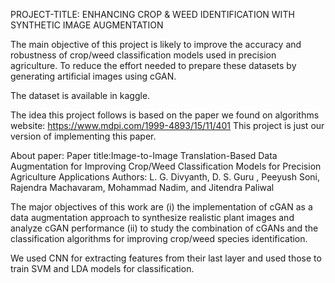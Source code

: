 PROJECT-TITLE:
ENHANCING CROP & WEED IDENTIFICATION WITH
SYNTHETIC IMAGE AUGMENTATION

The main objective of this project is likely to improve the accuracy and robustness of crop/weed classification models used in 
precision agriculture.
To reduce the effort needed to prepare these datasets by generating artificial images using cGAN.

The dataset is available in kaggle.

The idea this project follows is based on the paper we found on algorithms website:
https://www.mdpi.com/1999-4893/15/11/401
This project is just our version of implementing this paper.

About paper:
Paper title:Image-to-Image Translation-Based Data Augmentation for
Improving Crop/Weed Classification Models for Precision
Agriculture Applications
Authors:
L. G. Divyanth,
D. S. Guru ,
Peeyush Soni,
Rajendra Machavaram,
Mohammad Nadim,
and Jitendra Paliwal

The major objectives of this work are 
(i) the implementation of cGAN as a data augmentation approach to synthesize realistic plant images and analyze cGAN
performance
(ii) to study the combination of cGANs and the classification algorithms
for improving crop/weed species identification.

We used CNN for extracting features from their last layer and used those to train SVM and LDA models for classification.
